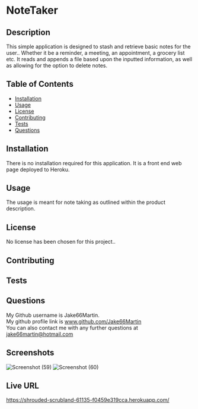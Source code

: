 
 # NoteTaker 

## Description
This simple application is designed to stash and retrieve basic notes for the user.. Whether it be a reminder, a meeting, an appointment, a grocery list etc. It reads and appends a file based upon the inputted  information, as well as allowing for the option to delete notes.

## Table of Contents
- [Installation](#installation)
- [Usage](#usage)
- [License](#license)
- [Contributing](#contributing)
- [Tests](#tests)
- [Questions](#questions)

## <h2 id = "installation">Installation</h2>
There is no installation required for this application. It is a front end web page deployed to Heroku.

## <h2 id ="usage">Usage</h2>
The usage is meant for note taking as outlined within the product description.

## <h2 id = "license">License</h2>
No license has been chosen for this project..      
      



## <h2 id ="contributing">Contributing</h2>


## <h2 id = "tests">Tests</h2>


## <h2 id = "questions">Questions</h2>
My Github username is Jake66Martin.   
My github profile link is www.github.com/Jake66Martin   
You can also contact me with any further questions at jake66martin@hotmail.com  


## Screenshots
![Screenshot (59)](https://github.com/Jake66Martin/Note-Taker/assets/139023505/34a149d0-6558-4c3b-8720-a7ea97c6ea1b)
![Screenshot (60)](https://github.com/Jake66Martin/Note-Taker/assets/139023505/5292f566-2c20-48e6-abab-4e119e122802)

## Live URL
https://shrouded-scrubland-61135-f0459e319cca.herokuapp.com/


